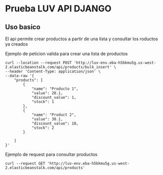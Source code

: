 # Prueba LUV API DJANGO

## Uso basico

El api permite crear productos a partir de una lista y consultar los roductos ya creados

Ejemplo de peticion valida para crear una lista de productos 
```shell
curl --location --request POST 'http://luv-env.eba-h5bkmu5g.us-west-2.elasticbeanstalk.com/api/products/bulk_insert' \
--header 'Content-Type: application/json' \
--data-raw '{
	"products": [
		{
			"name": "Producto 1",
			"value": 20.1,
			"discount_value": 1,
			"stock": 1
		},	
		{
			"name": "Product 2",
			"value": 30.1,
			"discount_value": 18,
			"stock": 2
		}
		
	]
}'
```

Ejemplo de request para consultar productos
```shell
curl --request GET 'http://luv-env.eba-h5bkmu5g.us-west-2.elasticbeanstalk.com/api/products'
```





